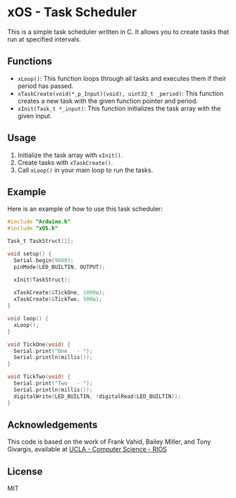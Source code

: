 # xOS - Task Scheduler

This is a simple task scheduler written in C. It allows you to create tasks that run at specified intervals.

## Functions

- `xLoop()`: This function loops through all tasks and executes them if their period has passed.
- `xTaskCreate(void(*_p_Input)(void), uint32_t _period)`: This function creates a new task with the given function pointer and period.
- `xInit(Task_t *_input)`: This function initializes the task array with the given input.

## Usage

1. Initialize the task array with `xInit()`.
2. Create tasks with `xTaskCreate()`.
3. Call `xLoop()` in your main loop to run the tasks.

## Example

Here is an example of how to use this task scheduler:

```c
#include "Arduino.h"
#include "xOS.h"

Task_t TaskStruct[2];

void setup() {
  Serial.begin(9600);
  pinMode(LED_BUILTIN, OUTPUT);

  xInit(TaskStruct);
  
  xTaskCreate(&TickOne, 1000u);
  xTaskCreate(&TickTwo, 500u);
}

void loop() {
  xLoop();
}

void TickOne(void) {
  Serial.print("One   - ");
  Serial.println(millis());
}

void TickTwo(void) {
  Serial.print("Two   - ");
  Serial.println(millis());
  digitalWrite(LED_BUILTIN, !digitalRead(LED_BUILTIN));
}
```

## Acknowledgements

This code is based on the work of Frank Vahid, Bailey Miller, and Tony Givargis, available at [UCLA - Computer Science - RIOS](https://www.cs.ucr.edu/~vahid/rios/)

## License

MIT
